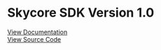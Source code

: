<h1>Skycore SDK Version 1.0</h1>

<a href="/documentation/README.md">View Documentation</a>
<BR>
<a href="/source_code/README.md">View Source Code</a>
